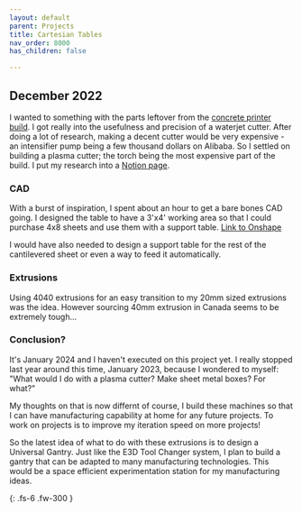 ```yaml
---
layout: default
parent: Projects
title: Cartesian Tables
nav_order: 8000
has_children: false

---
```


## [](#header-2)December 2022
I wanted to something with the parts leftover from the [concrete printer build](). I got really into the usefulness and precision of a waterjet cutter. After doing a lot of research, making a decent cutter would be very expensive - an intensifier pump being a few thousand dollars on Alibaba. So I settled on building a plasma cutter; the torch being the most expensive part of the build. 
I put my research into a [Notion page](https://gavinyuan.notion.site/Project-Plasma-Table-87d515ab125a42c89168fa6dc87ecdd8?pvs=4).

### [](#header-3)CAD
With a burst of inspiration, I spent about an hour to get a bare bones CAD going. I designed the table to have a 3'x4' working area so that I could purchase 4x8 sheets and use them with a support table.
[Link to Onshape](https://cad.onshape.com/documents/4eb2a349177d1e6b196b248b/w/abf4fc33ba408e6a2753c366/e/0c67c9dbbcf7366d661b5007?renderMode=0&uiState=65a18cb42700ae4c18e4c718)

I would have also needed to design a support table for the rest of the cantilevered sheet or even a way to feed it automatically.

### [](#header-3)Extrusions
Using 4040 extrusions for an easy transition to  my 20mm sized extrusions was the idea. However sourcing 40mm extrusion in Canada seems to be extremely tough...

### Conclusion?
It's January 2024 and I haven't executed on this project yet. I really stopped last year around this time, January 2023, because I wondered to myself: "What would I do with a plasma cutter? Make sheet metal boxes? For what?"

My thoughts on that is now differnt of course, I build these machines so that I can have manufacturing capability at home for any future projects. To work on projects is to improve my iteration speed on more projects!

So the latest idea of what to do with these extrusions is to design a Universal Gantry. Just like the E3D Tool Changer system, I plan to build a gantry that can be adapted to many manufacturing technologies. This would be a space efficient experimentation station for my manufacturing ideas.



{: .fs-6 .fw-300 }
